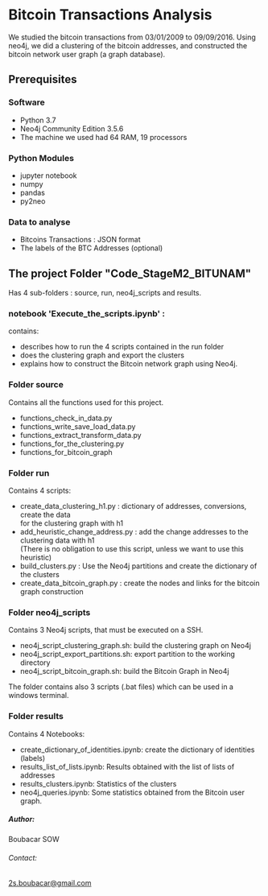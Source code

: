 # Bitcoin Transactions Analysis
We studied the bitcoin transactions from 03/01/2009 to 09/09/2016.
Using neo4j, we did a clustering of the bitcoin addresses, and constructed the bitcoin network user graph (a graph database). 

## Prerequisites

### Software
- Python 3.7
- Neo4j Community Edition 3.5.6
- The machine we used had 64 RAM, 19 processors 

### Python Modules
- jupyter notebook
- numpy
- pandas
- py2neo

### Data to analyse
- Bitcoins Transactions : JSON format 
- The labels of the BTC Addresses (optional)

## The project Folder "Code_StageM2_BITUNAM"
Has 4 sub-folders : source, run, neo4j_scripts and results. 

### notebook 'Execute_the_scripts.ipynb' : 

contains: 
- describes how to run the 4 scripts contained in the run folder
- does the clustering graph and export the clusters 
- explains how to construct the Bitcoin network graph using Neo4j.


### Folder source

Contains all the functions used for this project. 
- functions_check_in_data.py
- functions_write_save_load_data.py
- functions_extract_transform_data.py
- functions_for_the_clustering.py
- functions_for_bitcoin_graph

### Folder run 

Contains 4 scripts:
- create_data_clustering_h1.py : dictionary of addresses, conversions, create the data  
for the clustering graph with h1
- add_heuristic_change_address.py : add the change addresses to the clustering data with h1  
(There is no obligation to use this script, unless we want to use this heuristic)
- build_clusters.py : Use the Neo4j partitions and create the dictionary of the clusters
- create_data_bitcoin_graph.py : create the nodes and links for the bitcoin graph construction   

### Folder neo4j_scripts

Contains 3 Neo4j scripts, that must be executed on a SSH. 
- neo4j_script_clustering_graph.sh: build the clustering graph on Neo4j
- neo4j_script_export_partitions.sh: export partition to the working directory
- neo4j_script_bitcoin_graph.sh: build the Bitcoin Graph in Neo4j 

The folder contains also 3 scripts (.bat files) which can be used in a windows terminal.

### Folder results
Contains 4 Notebooks:
- create_dictionary_of_identities.ipynb: create the dictionary of identities (labels)
- results_list_of_lists.ipynb: Results obtained with the list of lists of addresses
- results_clusters.ipynb: Statistics of the clusters
- neo4j_queries.ipynb: Some statistics obtained from the Bitcoin user graph.

  
   
    
     
      
       
        
         
         

  
  
  
  
  
  

##### Author:                                                                                                  
Boubacar SOW 

###### Contact:   
2s.boubacar@gmail.com

